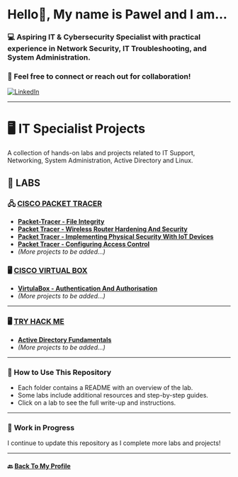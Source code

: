 # Hello👋, My name is Pawel and I am...
### 💻 Aspiring IT & Cybersecurity Specialist with practical experience in **Network Security, IT Troubleshooting, and System Administration**.  

### 📩 Feel free to **connect or reach out** for collaboration!  

[![LinkedIn](https://img.shields.io/badge/LinkedIn-blue?logo=linkedin=linkedin&style=for-the-badge)](https://www.linkedin.com/in/paweldrzazga/)

---
# 🖥️ IT Specialist Projects

A collection of hands-on labs and projects related to IT Support, Networking, System Administration, Active Directory and Linux.

## 🔬 LABS  

### 🖧 [CISCO PACKET TRACER](/CISCO/Packet-Tracer)
- **[Packet-Tracer - File Integrity](/CISCO/Packet-Tracer/File_and_Data_Integrity_Checks.md)** 
- **[Packet Tracer - Wireless Router Hardening And Security](/CISCO/Packet-Tracer/Wireless_Router_Hardening_And_Security.md)**  
- **[Packet Tracer - Implementing Physical Security With IoT Devices](/CISCO/Packet-Tracer/Implementing_Physical_Security_With_IoT_Devices.md)**
- **[Packet Tracer - Configuring Access Control](CISCO/Packet-Tracer/Configuring_Access_Control.md)**
- *(More projects to be added...)*

### 🖥️ [CISCO VIRTUAL BOX](/CISCO/VirtualBox)
- **[VirtulaBox - Authentication And Authorisation](/CISCO/VirtualBox/Configure_Authentication_And_Authorization_In_Linux.md)** 
- *(More projects to be added...)*

---
### 🖥️ [TRY HACK ME]()
- **[Active Directory Fundamentals]()** 
- *(More projects to be added...)*

---
### 📌 How to Use This Repository  
- Each folder contains a README with an overview of the lab.  
- Some labs include additional resources and step-by-step guides.  
- Click on a lab to see the full write-up and instructions.  

---
### 📌 **Work in Progress**  
I continue to update this repository as I complete more labs and projects!

---
#### 🔙 **[Back To My Profile](https://github.com/proxymc)**
